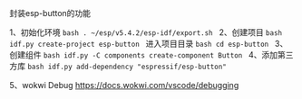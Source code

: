 封装esp-button的功能

1、初始化环境
    ```bash
    . ~/esp/v5.4.2/esp-idf/export.sh
    ```
2、创建项目
    ```bash
    idf.py create-project esp-button
    ```
    进入项目目录
    ```bash
    cd esp-button
    ```
3、创建组件
    ```bash
    idf.py -C components create-component Button
    ```
4、添加第三方库
    ```bash
    idf.py add-dependency "espressif/esp-button"
    ```

5、wokwi Debug
    https://docs.wokwi.com/vscode/debugging